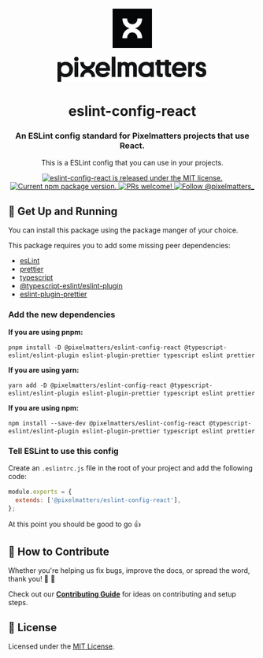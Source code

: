 <p align="center">
    <img width="80" src="./img/pixelmatters-logo.jpeg" />
</p>

<p align="center">
    <img src="./img/pixelmatters-name.svg" />
</p>

<h1 align="center">
  eslint-config-react
</h1>

<h3 align="center">
  An ESLint config standard for Pixelmatters projects that use React.
</h3>

<p align="center">
This is a ESLint config that you can use in your projects.
</p>

<p align="center">
  <a href="https://github.com/Pixelmatters/eslint-config-react/blob/master/LICENSE">
    <img src="https://img.shields.io/badge/license-MIT-blue.svg" alt="eslint-config-react is released under the MIT license." />
  </a>
  <a href="https://www.npmjs.com/package/@pixelmatters/eslint-config-react">
    <img src="https://img.shields.io/npm/v/@pixelmatters/eslint-config-react.svg" alt="Current npm package version." />
  </a>
  <a href="https://github.com/Pixelmatters/eslint-config-react/blob/master/CONTRIBUTING.md">
    <img src="https://img.shields.io/badge/PRs-welcome-brightgreen.svg" alt="PRs welcome!" />
  </a>
  <a href="https://twitter.com/intent/follow?screen_name=pixelmatters_">
    <img src="https://img.shields.io/twitter/follow/pixelmatters_.svg?label=Follow%20@pixelmatters_" alt="Follow @pixelmatters_" />
  </a>
</p>

## 🚀 Get Up and Running

You can install this package using the package manger of your choice.

This package requires you to add some missing peer dependencies:
* [esLint](https://www.npmjs.com/package/eslint)
* [prettier](https://www.npmjs.com/package/prettier)
* [typescript](https://www.npmjs.com/package/typescript)
* [@typescript-eslint/eslint-plugin](https://www.npmjs.com/package/@typescript-eslint/eslint-plugin)
* [eslint-plugin-prettier](https://www.npmjs.com/package/eslint-plugin-prettier)

### Add the new dependencies

**If you are using pnpm:**

```shell
pnpm install -D @pixelmatters/eslint-config-react @typescript-eslint/eslint-plugin eslint-plugin-prettier typescript eslint prettier
```

**If you are using yarn:**

```shell
yarn add -D @pixelmatters/eslint-config-react @typescript-eslint/eslint-plugin eslint-plugin-prettier typescript eslint prettier
```

**If you are using npm:**

```shell
npm install --save-dev @pixelmatters/eslint-config-react @typescript-eslint/eslint-plugin eslint-plugin-prettier typescript eslint prettier
```

### Tell ESLint to use this config

Create an `.eslintrc.js`  file in the root of your project and add the following code:

``` js
module.exports = {
  extends: ['@pixelmatters/eslint-config-react'],
};
```

At this point you should be good to go 👍

## 🤝 How to Contribute

Whether you're helping us fix bugs, improve the docs, or spread the word, thank you! 💪 🧡

Check out our [**Contributing Guide**](https://github.com/Pixelmatters/eslint-config-react/blob/master/CONTRIBUTING.md) for ideas on contributing and setup steps.

## :memo: License

Licensed under the [MIT License](./LICENSE).
